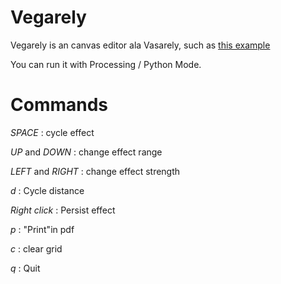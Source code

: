 # Vegarely

Vegarely is an canvas editor ala Vasarely, such as [this example](examples/vega.pdf)

You can run it with Processing / Python Mode.

# Commands

*SPACE* : cycle effect

*UP* and *DOWN* : change effect range

*LEFT* and *RIGHT* : change effect strength

*d* : Cycle distance

*Right click* : Persist effect

*p* : "Print"in pdf

*c* : clear grid

*q* : Quit
